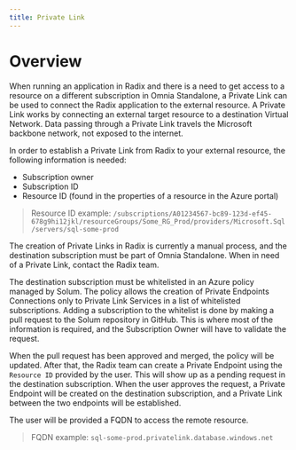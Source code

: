 ```yaml
---
title: Private Link
---
```


# Overview

When running an application in Radix and there is a need to get access to a resource on a different subscription in Omnia Standalone, a Private Link can be used to connect the Radix application to the external resource. A Private Link works by connecting an external target resource to a destination Virtual Network. Data passing through a Private Link travels the Microsoft backbone network, not exposed to the internet.

In order to establish a Private Link from Radix to your external resource, the following information is needed:

- Subscription owner
- Subscription ID
- Resource ID (found in the properties of a resource in the Azure portal)

> Resource ID example: `/subscriptions/A01234567-bc89-123d-ef45-678g9hi12jkl/resourceGroups/Some_RG_Prod/providers/Microsoft.Sql/servers/sql-some-prod`

The creation of Private Links in Radix is currently a manual process, and the destination subscription must be part of Omnia Standalone. When in need of a Private Link, contact the Radix team.

The destination subscription must be whitelisted in an Azure policy managed by Solum. The policy allows the creation of Private Endpoints Connections only to Private Link Services in a list of whitelisted subscriptions.
Adding a subscription to the whitelist is done by making a pull request to the Solum repository in GitHub. This is where most of the information is required, and the Subscription Owner will have to validate the request.

When the pull request has been approved and merged, the policy will be updated. After that, the Radix team can create a Private Endpoint using the `Resource ID` provided by the user. This will show up as a pending request in the destination subscription. When the user approves the request, a Private Endpoint will be created on the destination subscription, and a Private Link between the two endpoints will be established.

The user will be provided a FQDN to access the remote resource.
>FQDN example: `sql-some-prod.privatelink.database.windows.net`
